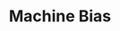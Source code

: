 ---
title: "Machine Bias"
authors:
    - "Julia Angwin"
    - "Jeff Larson"
    - "Surya Mattu and Lauren Kirchner"
    - "ProPublica"
type: "article"
categories: 
    - "algorithms"
    - "AI"
    - "racism"
    - "bias"
link: "https://www.a11yproject.com/checklist/"
---
